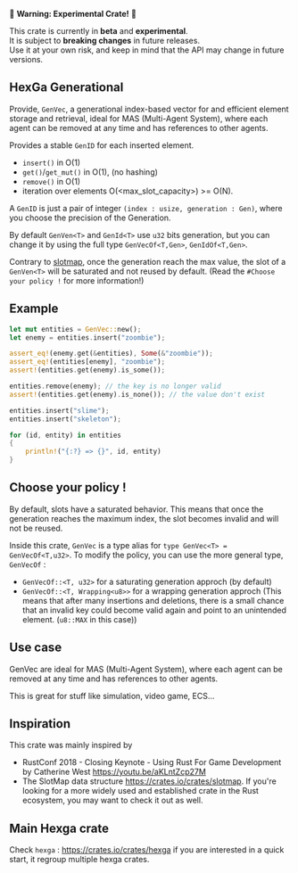 🚧 **Warning: Experimental Crate!** 🚧

This crate is currently in **beta** and **experimental**.  
It is subject to **breaking changes** in future releases.  
Use it at your own risk, and keep in mind that the API may change in future versions.

## HexGa Generational

Provide, `GenVec`, a generational index-based vector for and efficient element storage and retrieval, ideal for MAS (Multi-Agent System), where each agent can be removed at any time and has references to other agents.

Provides a stable `GenID` for each inserted element.

- `insert()` in O(1)
- `get()`/`get_mut()` in O(1), (no hashing)
- `remove()` in O(1)
- iteration over elements O(<max_slot_capacity>) >= O(N).

A `GenID` is just a pair of integer `(index : usize, generation : Gen)`, where you choose the precision of the Generation.

By default `GenVen<T>` and `GenId<T>` use `u32` bits generation, but you can change it by using the full type `GenVecOf<T,Gen>`, `GenIdOf<T,Gen>`.

Contrary to [slotmap](https://crates.io/crates/slotmap),
once the generation reach the max value, the slot of a `GenVen<T>` will be saturated and not reused by default.
(Read the `#Choose your policy !` for more information!)


## Example

```rust
let mut entities = GenVec::new();
let enemy = entities.insert("zoombie");

assert_eq!(enemy.get(&entities), Some(&"zoombie"));
assert_eq!(entities[enemy], "zoombie");
assert!(entities.get(enemy).is_some());

entities.remove(enemy); // the key is no longer valid
assert!(entities.get(enemy).is_none()); // the value don't exist

entities.insert("slime");
entities.insert("skeleton");

for (id, entity) in entities
{
    println!("{:?} => {}", id, entity)
}
```

## Choose your policy !

By default, slots have a saturated behavior. This means that once the generation reaches the maximum index, the slot becomes invalid and will not be reused.

Inside this crate, `GenVec` is a type alias for `type GenVec<T> = GenVecOf<T,u32>`. To modify the policy, you can use the more general type, `GenVecOf` :

- `GenVecOf::<T, u32>` for a saturating generation approch (by default)
- `GenVecOf::<T, Wrapping<u8>>` for a wrapping generation approch (This means that after many insertions and deletions, there is a small chance that an invalid key could become valid again and point to an unintended element. (`u8::MAX` in this case))

## Use case

GenVec are ideal for MAS (Multi-Agent System), where each agent can be removed at any time and has references to other agents.

This is great for stuff like simulation, video game, ECS...

## Inspiration

This crate was mainly inspired by 
- RustConf 2018 - Closing Keynote - Using Rust For Game Development by Catherine West <https://youtu.be/aKLntZcp27M>
- The SlotMap data structure <https://crates.io/crates/slotmap>. If you're looking for a more widely used and established crate in the Rust ecosystem, you may want to check it out as well.

## Main Hexga crate

Check `hexga` : https://crates.io/crates/hexga if you are interested in a quick start, it regroup multiple hexga crates.